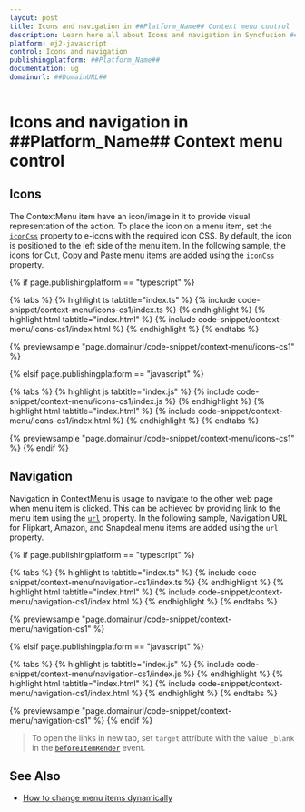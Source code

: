 ```yaml
---
layout: post
title: Icons and navigation in ##Platform_Name## Context menu control | Syncfusion
description: Learn here all about Icons and navigation in Syncfusion ##Platform_Name## Context menu control of Syncfusion Essential JS 2 and more.
platform: ej2-javascript
control: Icons and navigation 
publishingplatform: ##Platform_Name##
documentation: ug
domainurl: ##DomainURL##
---
```


# Icons and navigation in ##Platform_Name## Context menu control

## Icons

The ContextMenu item have an icon/image in it to provide visual representation of the action. To place the icon on a menu item, set the [`iconCss`](../api/context-menu/menuItemModel#iconcss) property to e-icons with the required icon CSS. By default, the icon is positioned to the left side of the menu item. In the following sample, the icons for Cut, Copy and Paste menu items are added using the `iconCss` property.

{% if page.publishingplatform == "typescript" %}

 {% tabs %}
{% highlight ts tabtitle="index.ts" %}
{% include code-snippet/context-menu/icons-cs1/index.ts %}
{% endhighlight %}
{% highlight html tabtitle="index.html" %}
{% include code-snippet/context-menu/icons-cs1/index.html %}
{% endhighlight %}
{% endtabs %}
        
{% previewsample "page.domainurl/code-snippet/context-menu/icons-cs1" %}

{% elsif page.publishingplatform == "javascript" %}

{% tabs %}
{% highlight js tabtitle="index.js" %}
{% include code-snippet/context-menu/icons-cs1/index.js %}
{% endhighlight %}
{% highlight html tabtitle="index.html" %}
{% include code-snippet/context-menu/icons-cs1/index.html %}
{% endhighlight %}
{% endtabs %}

{% previewsample "page.domainurl/code-snippet/context-menu/icons-cs1" %}
{% endif %}

## Navigation

Navigation in ContextMenu is usage to navigate to the other web page when menu item is clicked. This can be achieved by providing link to the menu item using the [`url`](../api/context-menu/menuItemModel#url) property. In the following sample, Navigation URL for Flipkart, Amazon, and Snapdeal menu items are added using the `url` property.

{% if page.publishingplatform == "typescript" %}

 {% tabs %}
{% highlight ts tabtitle="index.ts" %}
{% include code-snippet/context-menu/navigation-cs1/index.ts %}
{% endhighlight %}
{% highlight html tabtitle="index.html" %}
{% include code-snippet/context-menu/navigation-cs1/index.html %}
{% endhighlight %}
{% endtabs %}
        
{% previewsample "page.domainurl/code-snippet/context-menu/navigation-cs1" %}

{% elsif page.publishingplatform == "javascript" %}

{% tabs %}
{% highlight js tabtitle="index.js" %}
{% include code-snippet/context-menu/navigation-cs1/index.js %}
{% endhighlight %}
{% highlight html tabtitle="index.html" %}
{% include code-snippet/context-menu/navigation-cs1/index.html %}
{% endhighlight %}
{% endtabs %}

{% previewsample "page.domainurl/code-snippet/context-menu/navigation-cs1" %}
{% endif %}

> To open the links in new tab, set `target` attribute with the value `_blank` in the [`beforeItemRender`](../api/context-menu#beforeitemrender) event.

## See Also

* [How to change menu items dynamically](./how-to/change-menu-items-dynamically)
